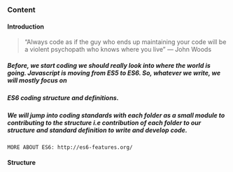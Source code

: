 ### Content

#### Introduction

> “Always code as if the guy who ends up maintaining your code will be a violent psychopath who knows where you live”
― John Woods

##### Before, we start coding we should really look into where the world is going. Javascript is moving from ES5 to ES6. So, whatever we write, we will mostly focus on
##### ES6 coding structure and definitions.

##### We will jump into coding standards with each folder as a small module to contributing to the structure i.e contribution of each folder to our structure and standard definition to write and develop code.

```
MORE ABOUT ES6: http://es6-features.org/
```

#### Structure

<!-- * [**Structure**](#)
  * [**api/**](#)
  * [**certificates/**](#)
  * [**common/**](#)
  * [**config/**](#)
  * [**db/**](#)
  * [**dr/**](#)
  * [**event/**](#)
  * [**fonts/**](#)
  * [**interceptors/**](#)
  * [**job/**](#)
  * [**migration/**](#)
  * [**process/**](#)
  * [**quickFixJob/**](#)
  * [**socket/**](#)
  * [**sql/**](#)
  * [**test/**](#) -->

